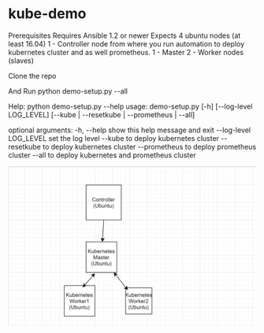 # kube-demo

Prerequisites
Requires Ansible 1.2 or newer
Expects 4 ubuntu nodes (at least 16.04)
1 - Controller node from where you run automation to deploy kubernetes cluster and as well prometheus.
1 - Master
2 - Worker nodes (slaves)


Clone the repo

And Run python demo-setup.py --all 

Help:
python demo-setup.py --help
usage: demo-setup.py [-h] [--log-level LOG_LEVEL]
                     [--kube | --resetkube | --prometheus | --all]

optional arguments:
  -h, --help            show this help message and exit
  --log-level LOG_LEVEL
                        set the log level
  --kube                to deploy kubernetes cluster
  --resetkube           to deploy kubernetes cluster
  --prometheus          to deploy prometheus cluster
  --all                 to deploy kubernetes and prometheus cluster


![alt text](https://github.com/hgolla-repos/kube-demo/blob/master/demo.PNG)

